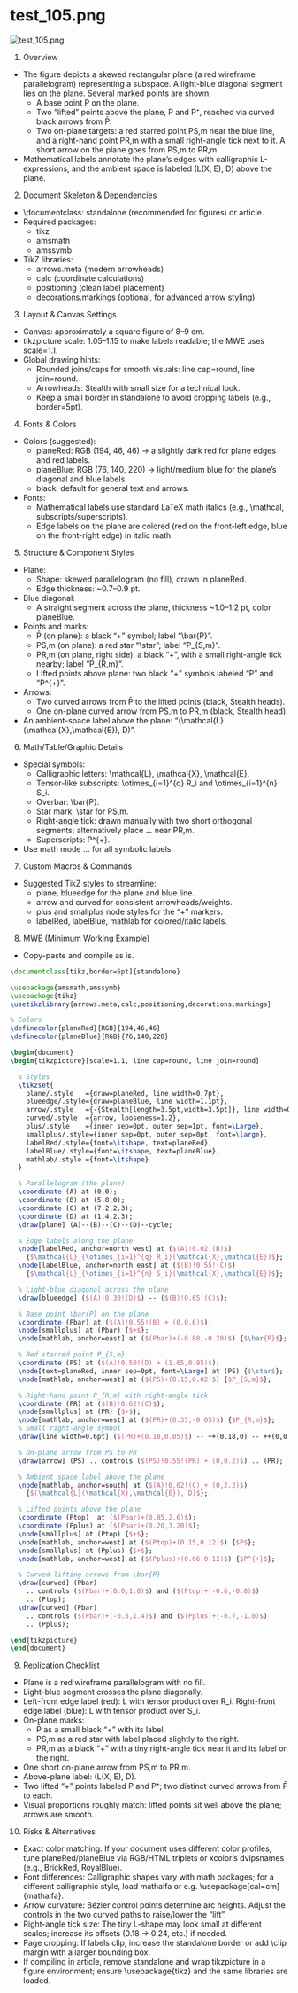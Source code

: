 # test_105.png

![test_105.png](../../../eval_dataset/images/test_105.png)

1. Overview
- The figure depicts a skewed rectangular plane (a red wireframe parallelogram) representing a subspace. A light-blue diagonal segment lies on the plane. Several marked points are shown:
  - A base point P̄ on the plane.
  - Two “lifted” points above the plane, P and P⁺, reached via curved black arrows from P̄.
  - Two on-plane targets: a red starred point PS,m near the blue line, and a right-hand point PR,m with a small right-angle tick next to it. A short arrow on the plane goes from PS,m to PR,m.
- Mathematical labels annotate the plane’s edges with calligraphic L-expressions, and the ambient space is labeled (L(X, E), D) above the plane.

2. Document Skeleton & Dependencies
- \documentclass: standalone (recommended for figures) or article.
- Required packages:
  - tikz
  - amsmath
  - amssymb
- TikZ libraries:
  - arrows.meta (modern arrowheads)
  - calc (coordinate calculations)
  - positioning (clean label placement)
  - decorations.markings (optional, for advanced arrow styling)

3. Layout & Canvas Settings
- Canvas: approximately a square figure of 8–9 cm.
- tikzpicture scale: 1.05–1.15 to make labels readable; the MWE uses scale=1.1.
- Global drawing hints:
  - Rounded joins/caps for smooth visuals: line cap=round, line join=round.
  - Arrowheads: Stealth with small size for a technical look.
  - Keep a small border in standalone to avoid cropping labels (e.g., border=5pt).

4. Fonts & Colors
- Colors (suggested):
  - planeRed: RGB (194, 46, 46)  → a slightly dark red for plane edges and red labels.
  - planeBlue: RGB (76, 140, 220) → light/medium blue for the plane’s diagonal and blue labels.
  - black: default for general text and arrows.
- Fonts:
  - Mathematical labels use standard LaTeX math italics (e.g., \mathcal, subscripts/superscripts).
  - Edge labels on the plane are colored (red on the front-left edge, blue on the front-right edge) in italic math.

5. Structure & Component Styles
- Plane:
  - Shape: skewed parallelogram (no fill), drawn in planeRed.
  - Edge thickness: ~0.7–0.9 pt.
- Blue diagonal:
  - A straight segment across the plane, thickness ~1.0–1.2 pt, color planeBlue.
- Points and marks:
  - P̄ (on plane): a black “+” symbol; label “\bar{P}”.
  - PS,m (on plane): a red star “\star”; label “P_{S,m}”.
  - PR,m (on plane, right side): a black “+”, with a small right-angle tick nearby; label “P_{R,m}”.
  - Lifted points above plane: two black “+” symbols labeled “P” and “P^{+}”.
- Arrows:
  - Two curved arrows from P̄ to the lifted points (black, Stealth heads).
  - One on-plane curved arrow from PS,m to PR,m (black, Stealth head).
- An ambient-space label above the plane: “(\mathcal{L}(\mathcal{X},\mathcal{E}), D)”.

6. Math/Table/Graphic Details
- Special symbols:
  - Calligraphic letters: \mathcal{L}, \mathcal{X}, \mathcal{E}.
  - Tensor-like subscripts: \otimes_{i=1}^{q} R_i and \otimes_{i=1}^{n} S_i.
  - Overbar: \bar{P}.
  - Star mark: \star for PS,m.
  - Right-angle tick: drawn manually with two short orthogonal segments; alternatively place $\perp$ near PR,m.
  - Superscripts: P^{+}.
- Use math mode $...$ for all symbolic labels.

7. Custom Macros & Commands
- Suggested TikZ styles to streamline:
  - plane, blueedge for the plane and blue line.
  - arrow and curved for consistent arrowheads/weights.
  - plus and smallplus node styles for the “+” markers.
  - labelRed, labelBlue, mathlab for colored/italic labels.

8. MWE (Minimum Working Example)
- Copy-paste and compile as is.

```latex
\documentclass[tikz,border=5pt]{standalone}

\usepackage{amsmath,amssymb}
\usepackage{tikz}
\usetikzlibrary{arrows.meta,calc,positioning,decorations.markings}

% Colors
\definecolor{planeRed}{RGB}{194,46,46}
\definecolor{planeBlue}{RGB}{76,140,220}

\begin{document}
\begin{tikzpicture}[scale=1.1, line cap=round, line join=round]

  % Styles
  \tikzset{
    plane/.style   ={draw=planeRed, line width=0.7pt},
    blueedge/.style={draw=planeBlue, line width=1.1pt},
    arrow/.style   ={-{Stealth[length=3.5pt,width=3.5pt]}, line width=0.8pt},
    curved/.style  ={arrow, looseness=1.2},
    plus/.style    ={inner sep=0pt, outer sep=1pt, font=\Large},
    smallplus/.style={inner sep=0pt, outer sep=0pt, font=\large},
    labelRed/.style={font=\itshape, text=planeRed},
    labelBlue/.style={font=\itshape, text=planeBlue},
    mathlab/.style ={font=\itshape}
  }

  % Parallelogram (the plane)
  \coordinate (A) at (0,0);
  \coordinate (B) at (5.8,0);
  \coordinate (C) at (7.2,2.3);
  \coordinate (D) at (1.4,2.3);
  \draw[plane] (A)--(B)--(C)--(D)--cycle;

  % Edge labels along the plane
  \node[labelRed, anchor=north west] at ($(A)!0.02!(B)$)
    {$\mathcal{L}_{\otimes_{i=1}^{q} R_i}(\mathcal{X},\mathcal{E})$};
  \node[labelBlue, anchor=north east] at ($(B)!0.55!(C)$)
    {$\mathcal{L}_{\otimes_{i=1}^{n} S_i}(\mathcal{X},\mathcal{E})$};

  % Light-blue diagonal across the plane
  \draw[blueedge] ($(A)!0.30!(D)$) -- ($(B)!0.65!(C)$);

  % Base point \bar{P} on the plane
  \coordinate (Pbar) at ($(A)!0.55!(B) + (0,0.6)$);
  \node[smallplus] at (Pbar) {$+$};
  \node[mathlab, anchor=east] at ($(Pbar)+(-0.08,-0.28)$) {$\bar{P}$};

  % Red starred point P_{S,m}
  \coordinate (PS) at ($(A)!0.50!(D) + (1.65,0.95)$);
  \node[text=planeRed, inner sep=0pt, font=\Large] at (PS) {$\star$};
  \node[mathlab, anchor=west] at ($(PS)+(0.15,0.02)$) {$P_{S,m}$};

  % Right-hand point P_{R,m} with right-angle tick
  \coordinate (PR) at ($(B)!0.62!(C)$);
  \node[smallplus] at (PR) {$+$};
  \node[mathlab, anchor=west] at ($(PR)+(0.35,-0.05)$) {$P_{R,m}$};
  % Small right-angle symbol
  \draw[line width=0.6pt] ($(PR)+(0.18,0.05)$) -- ++(0.18,0) -- ++(0,0.18);

  % On-plane arrow from PS to PR
  \draw[arrow] (PS) .. controls ($(PS)!0.55!(PR) + (0,0.2)$) .. (PR);

  % Ambient space label above the plane
  \node[mathlab, anchor=south] at ($(A)!0.62!(C) + (0,2.2)$)
    {$(\mathcal{L}(\mathcal{X},\mathcal{E}), D)$};

  % Lifted points above the plane
  \coordinate (Ptop)  at ($(Pbar)+(0.85,2.6)$);
  \coordinate (Pplus) at ($(Pbar)+(0.20,3.20)$);
  \node[smallplus] at (Ptop) {$+$};
  \node[mathlab, anchor=west] at ($(Ptop)+(0.15,0.12)$) {$P$};
  \node[smallplus] at (Pplus) {$+$};
  \node[mathlab, anchor=west] at ($(Pplus)+(0.06,0.12)$) {$P^{+}$};

  % Curved lifting arrows from \bar{P}
  \draw[curved] (Pbar)
    .. controls ($(Pbar)+(0.0,1.0)$) and ($(Ptop)+(-0.6,-0.8)$)
    .. (Ptop);
  \draw[curved] (Pbar)
    .. controls ($(Pbar)+(-0.3,1.4)$) and ($(Pplus)+(-0.7,-1.0)$)
    .. (Pplus);

\end{tikzpicture}
\end{document}
```

9. Replication Checklist
- Plane is a red wireframe parallelogram with no fill.
- Light-blue segment crosses the plane diagonally.
- Left-front edge label (red): L with tensor product over R_i. Right-front edge label (blue): L with tensor product over S_i.
- On-plane marks:
  - P̄ as a small black “+” with its label.
  - PS,m as a red star with label placed slightly to the right.
  - PR,m as a black “+” with a tiny right-angle tick near it and its label on the right.
- One short on-plane arrow from PS,m to PR,m.
- Above-plane label: (L(X, E), D).
- Two lifted “+” points labeled P and P⁺; two distinct curved arrows from P̄ to each.
- Visual proportions roughly match: lifted points sit well above the plane; arrows are smooth.

10. Risks & Alternatives
- Exact color matching: If your document uses different color profiles, tune planeRed/planeBlue via RGB/HTML triplets or xcolor’s dvipsnames (e.g., BrickRed, RoyalBlue).
- Font differences: Calligraphic shapes vary with math packages; for a different calligraphic style, load mathalfa or e.g. \usepackage[cal=cm]{mathalfa}.
- Arrow curvature: Bézier control points determine arc heights. Adjust the controls in the two curved paths to raise/lower the “lift”.
- Right-angle tick size: The tiny L-shape may look small at different scales; increase its offsets (0.18 → 0.24, etc.) if needed.
- Page cropping: If labels clip, increase the standalone border or add \clip margin with a larger bounding box.
- If compiling in article, remove standalone and wrap tikzpicture in a figure environment; ensure \usepackage{tikz} and the same libraries are loaded.
